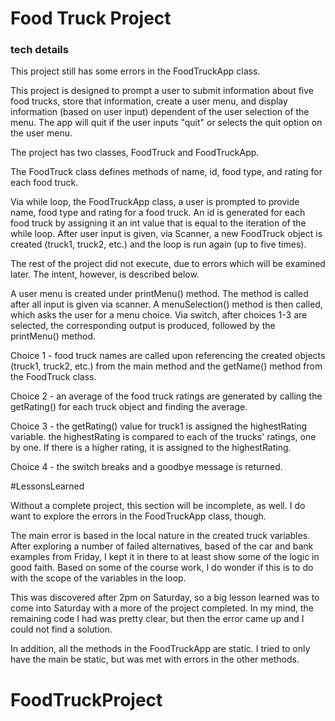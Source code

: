 # Food Truck Project

### tech details
This project still has some errors in the FoodTruckApp class.

This project is designed to prompt a user to submit information about five food
trucks, store that information, create a user menu, and display information (based
on user input) dependent of the user selection of the menu. The app will quit if
the user inputs "quit" or selects the quit option on the user menu.

The project has two classes, FoodTruck and FoodTruckApp.

The FoodTruck class defines methods of name, id, food type, and rating for each
food truck.

Via while loop, the FoodTruckApp class, a user is prompted to provide name,
food type and rating for a food truck. An id is generated for each food truck by assigning it an int value that is equal to the iteration of the while loop. After
user input is given, via Scanner, a new FoodTruck object is created (truck1, truck2, etc.) and the loop is run again (up to five times).

The rest of the project did not execute, due to errors which will be examined later.
The intent, however, is described below.

A user menu is created under printMenu() method. The method is called after all input is given via scanner. A menuSelection() method is then called, which asks the user for a menu choice. Via switch, after choices 1-3 are selected, the corresponding output is produced, followed by the printMenu() method.

Choice 1 - food truck names are called upon referencing the created objects (truck1, truck2, etc.) from the main method and the getName() method from the FoodTruck class.

Choice 2 - an average of the food truck ratings are generated by calling the getRating() for each truck object and finding the average.

Choice 3 - the getRating() value for truck1 is assigned the highestRating variable.
the highestRating is compared to each of the trucks' ratings, one by one. If there is a higher rating, it is assigned to the highestRating.

Choice 4 - the switch breaks and a goodbye message is returned.



#LessonsLearned

Without a complete project, this section will be incomplete, as well. I do want to explore the errors in the FoodTruckApp class, though.

The main error is based in the local nature in the created truck variables. After exploring a number of failed alternatives, based of the car and bank examples from Friday, I kept it in there to at least show some of the logic in good faith. Based on some of the course work, I do wonder if this is to do with the scope of the variables in the loop.

This was discovered after 2pm on Saturday, so a big lesson learned was to come into Saturday with a more of the project completed. In my mind, the remaining code I had was pretty clear, but then the error came up and I could not find a solution.

In addition, all the methods in the FoodTruckApp are static. I tried to only have
the main be static, but was met with errors in the other methods. 


# FoodTruckProject
